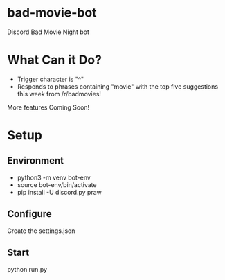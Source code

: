 # bad-movie-bot
Discord Bad Movie Night bot

# What Can it Do?
- Trigger character is "^"
- Responds to phrases containing "movie" with the top five suggestions this week from /r/badmovies!

More features Coming Soon!

# Setup
## Environment
- python3 -m venv bot-env
- source bot-env/bin/activate
- pip install -U discord.py praw

## Configure
Create the settings.json

## Start
python run.py
